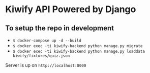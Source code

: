 # Kiwify API Powered by Django

## To setup the repo in development
- `$ docker-compose up -d --build`
- `$ docker exec -ti kiwify-backend python manage.py migrate`
- `$ docker exec -ti kiwify-backend python manage.py loaddata kiwify/fixtures/quiz.json`

Server is up on `http://localhost:8000`
